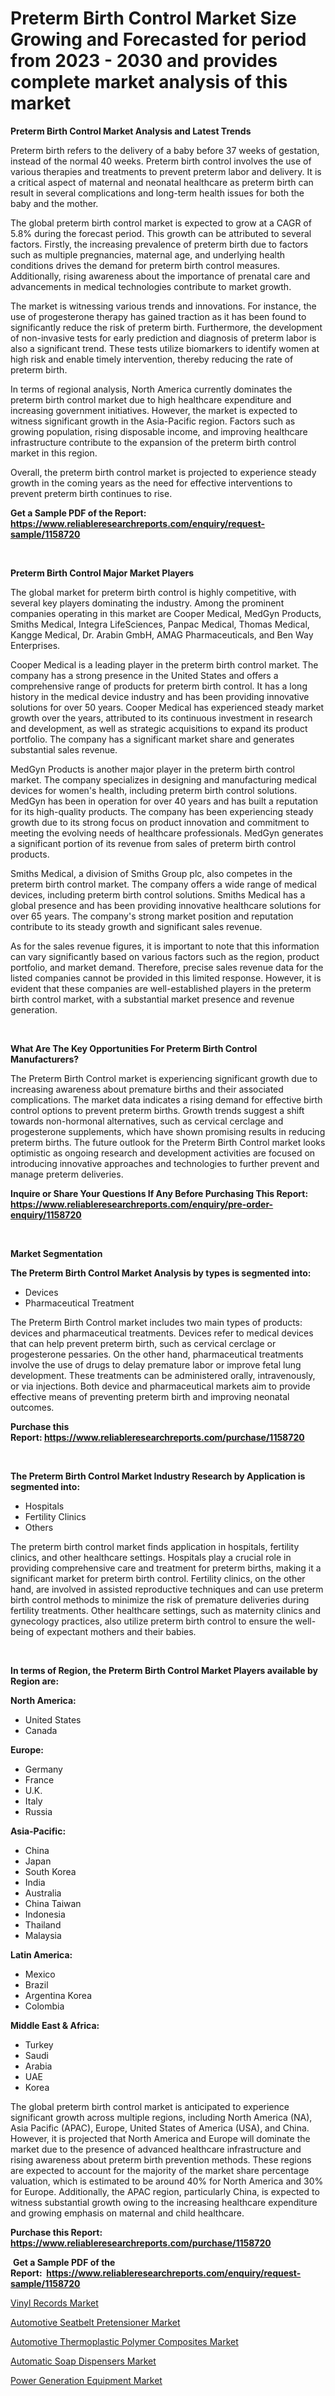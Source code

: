 <p><h1>Preterm Birth Control Market Size Growing and Forecasted for period from 2023 - 2030 and provides complete market analysis of this market</h1></p><p><strong>Preterm Birth Control Market Analysis and Latest Trends</strong></p>
<p><p>Preterm birth refers to the delivery of a baby before 37 weeks of gestation, instead of the normal 40 weeks. Preterm birth control involves the use of various therapies and treatments to prevent preterm labor and delivery. It is a critical aspect of maternal and neonatal healthcare as preterm birth can result in several complications and long-term health issues for both the baby and the mother.</p><p>The global preterm birth control market is expected to grow at a CAGR of 5.8% during the forecast period. This growth can be attributed to several factors. Firstly, the increasing prevalence of preterm birth due to factors such as multiple pregnancies, maternal age, and underlying health conditions drives the demand for preterm birth control measures. Additionally, rising awareness about the importance of prenatal care and advancements in medical technologies contribute to market growth.</p><p>The market is witnessing various trends and innovations. For instance, the use of progesterone therapy has gained traction as it has been found to significantly reduce the risk of preterm birth. Furthermore, the development of non-invasive tests for early prediction and diagnosis of preterm labor is also a significant trend. These tests utilize biomarkers to identify women at high risk and enable timely intervention, thereby reducing the rate of preterm birth.</p><p>In terms of regional analysis, North America currently dominates the preterm birth control market due to high healthcare expenditure and increasing government initiatives. However, the market is expected to witness significant growth in the Asia-Pacific region. Factors such as growing population, rising disposable income, and improving healthcare infrastructure contribute to the expansion of the preterm birth control market in this region.</p><p>Overall, the preterm birth control market is projected to experience steady growth in the coming years as the need for effective interventions to prevent preterm birth continues to rise.</p></p>
<p><strong>Get a Sample PDF of the Report:&nbsp; <a href="https://www.reliableresearchreports.com/enquiry/request-sample/1158720">https://www.reliableresearchreports.com/enquiry/request-sample/1158720</a></strong></p>
<p>&nbsp;</p>
<p><strong>Preterm Birth Control Major Market Players</strong></p>
<p><p>The global market for preterm birth control is highly competitive, with several key players dominating the industry. Among the prominent companies operating in this market are Cooper Medical, MedGyn Products, Smiths Medical, Integra LifeSciences, Panpac Medical, Thomas Medical, Kangge Medical, Dr. Arabin GmbH, AMAG Pharmaceuticals, and Ben Way Enterprises.</p><p>Cooper Medical is a leading player in the preterm birth control market. The company has a strong presence in the United States and offers a comprehensive range of products for preterm birth control. It has a long history in the medical device industry and has been providing innovative solutions for over 50 years. Cooper Medical has experienced steady market growth over the years, attributed to its continuous investment in research and development, as well as strategic acquisitions to expand its product portfolio. The company has a significant market share and generates substantial sales revenue.</p><p>MedGyn Products is another major player in the preterm birth control market. The company specializes in designing and manufacturing medical devices for women's health, including preterm birth control solutions. MedGyn has been in operation for over 40 years and has built a reputation for its high-quality products. The company has been experiencing steady growth due to its strong focus on product innovation and commitment to meeting the evolving needs of healthcare professionals. MedGyn generates a significant portion of its revenue from sales of preterm birth control products.</p><p>Smiths Medical, a division of Smiths Group plc, also competes in the preterm birth control market. The company offers a wide range of medical devices, including preterm birth control solutions. Smiths Medical has a global presence and has been providing innovative healthcare solutions for over 65 years. The company's strong market position and reputation contribute to its steady growth and significant sales revenue.</p><p>As for the sales revenue figures, it is important to note that this information can vary significantly based on various factors such as the region, product portfolio, and market demand. Therefore, precise sales revenue data for the listed companies cannot be provided in this limited response. However, it is evident that these companies are well-established players in the preterm birth control market, with a substantial market presence and revenue generation.</p></p>
<p>&nbsp;</p>
<p><strong>What Are The Key Opportunities For Preterm Birth Control Manufacturers?</strong></p>
<p><p>The Preterm Birth Control market is experiencing significant growth due to increasing awareness about premature births and their associated complications. The market data indicates a rising demand for effective birth control options to prevent preterm births. Growth trends suggest a shift towards non-hormonal alternatives, such as cervical cerclage and progesterone supplements, which have shown promising results in reducing preterm births. The future outlook for the Preterm Birth Control market looks optimistic as ongoing research and development activities are focused on introducing innovative approaches and technologies to further prevent and manage preterm deliveries.</p></p>
<p><strong>Inquire or Share Your Questions If Any Before Purchasing This Report: <a href="https://www.reliableresearchreports.com/enquiry/pre-order-enquiry/1158720">https://www.reliableresearchreports.com/enquiry/pre-order-enquiry/1158720</a></strong></p>
<p>&nbsp;</p>
<p><strong>Market Segmentation</strong></p>
<p><strong>The Preterm Birth Control Market Analysis by types is segmented into:</strong></p>
<p><ul><li>Devices</li><li>Pharmaceutical Treatment</li></ul></p>
<p><p>The Preterm Birth Control market includes two main types of products: devices and pharmaceutical treatments. Devices refer to medical devices that can help prevent preterm birth, such as cervical cerclage or progesterone pessaries. On the other hand, pharmaceutical treatments involve the use of drugs to delay premature labor or improve fetal lung development. These treatments can be administered orally, intravenously, or via injections. Both device and pharmaceutical markets aim to provide effective means of preventing preterm birth and improving neonatal outcomes.</p></p>
<p><strong>Purchase this Report:&nbsp;<a href="https://www.reliableresearchreports.com/purchase/1158720">https://www.reliableresearchreports.com/purchase/1158720</a></strong></p>
<p>&nbsp;</p>
<p><strong>The Preterm Birth Control Market Industry Research by Application is segmented into:</strong></p>
<p><ul><li>Hospitals</li><li>Fertility Clinics</li><li>Others</li></ul></p>
<p><p>The preterm birth control market finds application in hospitals, fertility clinics, and other healthcare settings. Hospitals play a crucial role in providing comprehensive care and treatment for preterm births, making it a significant market for preterm birth control. Fertility clinics, on the other hand, are involved in assisted reproductive techniques and can use preterm birth control methods to minimize the risk of premature deliveries during fertility treatments. Other healthcare settings, such as maternity clinics and gynecology practices, also utilize preterm birth control to ensure the well-being of expectant mothers and their babies.</p></p>
<p>&nbsp;</p>
<p><strong>In terms of Region, the Preterm Birth Control Market Players available by Region are:</strong></p>
<p>
    <p> <strong> North America: </strong>
        <ul>
            <li>United States</li>
            <li>Canada</li>
        </ul>
        </p> 
    <p> <strong> Europe: </strong>
        <ul>
            <li>Germany</li>
            <li>France</li>
            <li>U.K.</li>
            <li>Italy</li>
            <li>Russia</li>
        </ul>
        </p> 
    <p> <strong> Asia-Pacific: </strong>
        <ul>
            <li>China</li>
            <li>Japan</li>
            <li>South Korea</li>
            <li>India</li>
            <li>Australia</li>
            <li>China Taiwan</li>
            <li>Indonesia</li>
            <li>Thailand</li>
            <li>Malaysia</li>
        </ul>
        </p> 
    <p> <strong> Latin America: </strong>
        <ul>
            <li>Mexico</li>
            <li>Brazil</li>
            <li>Argentina Korea</li>
            <li>Colombia</li>
        </ul>
        </p> 
    <p> <strong> Middle East & Africa: </strong>
        <ul>
            <li>Turkey</li>
            <li>Saudi</li>
            <li>Arabia</li>
            <li>UAE</li>
            <li>Korea</li>
        </ul>
    </p>
    </p>
<p><p>The global preterm birth control market is anticipated to experience significant growth across multiple regions, including North America (NA), Asia Pacific (APAC), Europe, United States of America (USA), and China. However, it is projected that North America and Europe will dominate the market due to the presence of advanced healthcare infrastructure and rising awareness about preterm birth prevention methods. These regions are expected to account for the majority of the market share percentage valuation, which is estimated to be around 40% for North America and 30% for Europe. Additionally, the APAC region, particularly China, is expected to witness substantial growth owing to the increasing healthcare expenditure and growing emphasis on maternal and child healthcare.</p></p>
<p><strong>Purchase this Report: <a href="https://www.reliableresearchreports.com/purchase/1158720">https://www.reliableresearchreports.com/purchase/1158720</a></strong></p>
<p>&nbsp;<strong>Get a Sample PDF of the Report:&nbsp;&nbsp;<a href="https://www.reliableresearchreports.com/enquiry/request-sample/1158720">https://www.reliableresearchreports.com/enquiry/request-sample/1158720</a></strong></p>
<p><strong></strong></p>
<p><p><a href="https://www.linkedin.com/pulse/vinyl-records-market-size-share-global-analysis-report-hsh8f/">Vinyl Records Market</a></p><p><a href="https://github.com/JameTravis/Market-Research-Report-List-1/blob/main/automotive-seatbelt-pretensioner-market.md">Automotive Seatbelt Pretensioner Market</a></p><p><a href="https://github.com/RichRobinson5/Market-Research-Report-List-1/blob/main/automotive-thermoplastic-polymer-composites-market.md">Automotive Thermoplastic Polymer Composites Market</a></p><p><a href="https://medium.com/@danesanford_55006/automatic-soap-dispensers-market-size-growth-forecast-2023-2030-1efa00bc3daf">Automatic Soap Dispensers Market</a></p><p><a href="https://medium.com/@royalmiller09/power-generation-equipment-market-size-growth-forecast-2023-2030-2c4a4fed43be">Power Generation Equipment Market</a></p></p>